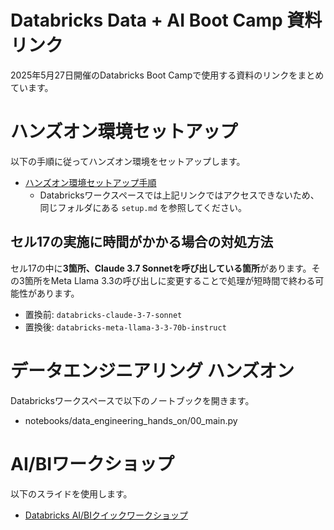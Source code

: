 # Databricks Data + AI Boot Camp 資料リンク
2025年5月27日開催のDatabricks Boot Campで使用する資料のリンクをまとめています。

# ハンズオン環境セットアップ
以下の手順に従ってハンズオン環境をセットアップします。

- [ハンズオン環境セットアップ手順](setup.md)
    - Databricksワークスペースでは上記リンクではアクセスできないため、同じフォルダにある `setup.md` を参照してください。

## セル17の実施に時間がかかる場合の対処方法
セル17の中に**3箇所、Claude 3.7 Sonnetを呼び出している箇所**があります。その3箇所をMeta Llama 3.3の呼び出しに変更することで処理が短時間で終わる可能性があります。

- 置換前: `databricks-claude-3-7-sonnet`
- 置換後: `databricks-meta-llama-3-3-70b-instruct`

# データエンジニアリング ハンズオン
Databricksワークスペースで以下のノートブックを開きます。

- notebooks/data_engineering_hands_on/00_main.py

# AI/BIワークショップ
以下のスライドを使用します。

- [Databricks AI/BIクイックワークショップ](http://speakerdeck.com/databricksjapan/aibi-quick-workshop)
